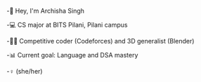 -👋 Hey, I'm Archisha Singh

-💻 CS major at BITS Pilani, Pilani campus

-👩‍💻 Competitive coder (Codeforces) and 3D generalist (Blender)

-📊 Current goal: Language and DSA mastery

-♀ (she/her)

<!---
ArchLovesGames/ArchLovesGames is a ✨ special ✨ repository because its `README.md` (this file) appears on your GitHub profile.
You can click the Preview link to take a look at your changes.
--->
